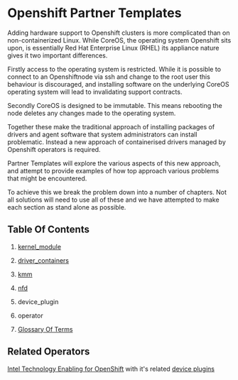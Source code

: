 # Openshift Partner Templates

Adding hardware support to Openshift clusters is more complicated than on non-containerized Linux. While CoreOS, the operating system Openshift sits upon, is essentially Red Hat Enterprise Linux (RHEL) its appliance nature gives it two important differences.

Firstly access to the operating system is restricted. While it is possible to connect to an Openshiftnode via ssh and change to the root user this behaviour is discouraged, and installing software on the underlying CoreOS operating system will lead to invalidating support contracts.

Secondly CoreOS is designed to be immutable. This means rebooting the node deletes any changes made to the operating system.

Together these make the traditional approach of installing packages of drivers and agent software that system administrators can install problematic. Instead a new approach of containerised drivers managed by Openshift operators is required.

Partner Templates will explore the various aspects of this new approach, and attempt to provide examples of how top approach various problems that might be encountered.

To achieve this we break the problem down into a number of chapters. Not all solutions will need to use all of these and we have attempted to make each section as stand alone as possible. 

## Table Of Contents

1. [kernel_module](kernel_module/README.md)

1. [driver_containers](driver_containers/README.md)

1. [kmm](kmm/README.md)

1. [nfd](nfd/README.md)

1. device_plugin

1. operator

1. [Glossary Of Terms](GLOSSARY.md)



## Related Operators

[Intel Technology Enabling for OpenShift](https://github.com/intel/intel-technology-enabling-for-openshift/tree/main) with it's related [device plugins](https://github.com/intel/intel-technology-enabling-for-openshift/tree/main)





